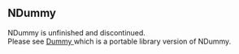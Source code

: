 NDummy
-----
 
NDummy is unfinished and discontinued.   
Please see [Dummy ](https://github.com/antonmaju/dummy) which is a portable library version of NDummy.